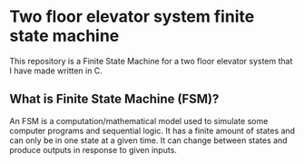 # Two floor elevator system finite state machine
This repository is a Finite State Machine for a two floor elevator system that I have made
written in C.

## What is Finite State Machine (FSM)?

An FSM is a computation/mathematical model used to simulate some computer programs and sequential logic.
It has a finite amount of states and can only be in one state at a given time. It can change between states and produce outputs
in response to given inputs. 

